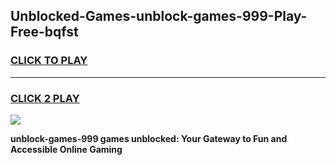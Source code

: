 
## Unblocked-Games-unblock-games-999-Play-Free-bqfst
<h3>
<a href="https://premium76.site?title=unblock-games-999&ref=18A1">CLICK TO PLAY</a></h3>
<hr>

<h3>
<a href="https://premium76.site?title=unblock-games-999&ref=18A1">CLICK 2 PLAY</a>
  
</h3>

<a href="https://premium76.site?title=unblock-games-999&ref=18A1"><img src="https://clearcache.store/games.png"></a>


**unblock-games-999 games unblocked: Your Gateway to Fun and Accessible Online Gaming**
